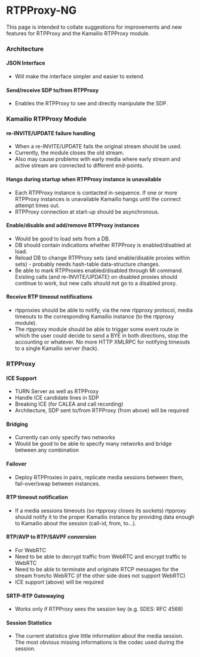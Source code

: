 # RTPProxy-NG

This page is intended to collate suggestions for improvements and new
features for RTPProxy and the Kamailio RTPProxy module.

### Architecture

#### JSON Interface

- Will make the interface simpler and easier to extend.

#### Send/receive SDP to/from RTPProxy

- Enables the RTPProxy to see and directly manipulate the SDP.

### Kamailio RTPProxy Module

#### re-INVITE/UPDATE failure handling

- When a re-INVITE/UPDATE fails the original stream should be used.
- Currently, the module closes the old stream.
- Also may cause problems with early media where early stream and
    active stream are connected to different end-points.

#### Hangs during startup when RTPProxy instance is unavailable

- Each RTPProxy instance is contacted in-sequence. If one or more
    RTPProxy instances is unavailable Kamailio hangs until the connect
    attempt times out.
- RTPProxy connection at start-up should be asynchronous.

#### Enable/disable and add/remove RTPProxy instances

- Would be good to load sets from a DB.
- DB should contain indications whether RTPProxy is enabled/disabled
    at load.
- Reload DB to change RTPProxy sets (and enable/disable proxies within
    sets) - probably needs hash-table data-structure changes.
- Be able to mark RTPProxies enabled/disabled through MI command.
    Existing calls (and re-INVITE/UPDATE) on disabled proxies should
    continue to work, but new calls should not go to a disabled proxy.

#### Receive RTP timeout notifications

- rtpproxies should be able to notify, via the new rtpproxy protocol,
    media timeouts to the corresponding Kamailio instance (to the
    rtpproxy module).
- The rtpproxy module should be able to trigger some event route in
    which the user could decide to send a BYE in both directions, stop
    the accounting or whatever. No more HTTP XMLRPC for notifying
    timeouts to a single Kamailio server (hack).

### RTPProxy

#### ICE Support

- TURN Server as well as RTPProxy
- Handle ICE candidate lines in SDP
- Breaking ICE (for CALEA and call recording)
- Architecture, SDP sent to/from RTPProxy (from above) will be
    required

#### Bridging

- Currently can only specify two networks
- Would be good to be able to specify many networks and bridge between
    any combination

#### Failover

- Deploy RTPProxies in pairs, replicate media sessions between them,
    fail-over/swap between instances.

#### RTP timeout notification

- If a media sessions timeouts (so rtpproxy closes its sockets)
    rtpproxy should notify it to the proper Kamailio instance by
    providing data enough to Kamailio about the session (call-id, from,
    to...).

#### RTP/AVP to RTP/SAVPF conversion

- For WebRTC
- Need to be able to decrypt traffic from WebRTC and encrypt traffic
    to WebRTC
- Need to be able to terminate and originate RTCP messages for the
    stream from/to WebRTC (if the other side does not support WebRTC)
- ICE support (above) will be required

#### SRTP-RTP Gatewaying

- Works only if RTPProxy sees the session key (e.g. SDES: RFC 4568)

#### Session Statistics

- The current statistics give little information about the media
    session. The most obvious missing informations is the codec used
    during the session.
